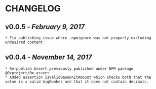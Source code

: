 # CHANGELOG

## v0.0.5 - _February 9, 2017_

    * Fix publishing issue where .npmignore was not properly excluding undesired content

## v0.0.4 - _November 14, 2017_

    * Re-publish Assert previously published under NPM package @0xproject/0x-assert
    * Added assertion isValidBaseUnitAmount which checks both that the value is a valid bigNumber and that it does not contain decimals.
